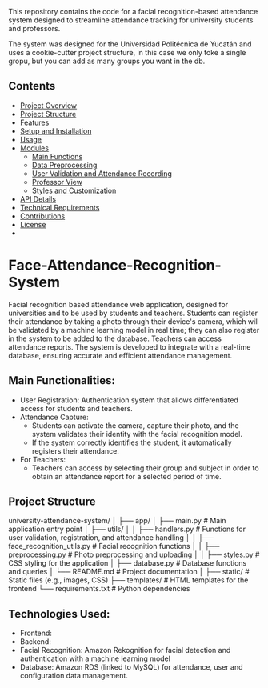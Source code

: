 This repository contains the code for a facial recognition-based attendance system designed to streamline attendance tracking for university students and professors. 

The system was designed for the Universidad Politécnica de Yucatán and uses a cookie-cutter project structure, in this case we only toke a single gropu, but you can  add as many groups you want in the db.

## Contents
- [Project Overview](#project-overview)
- [Project Structure](#project-structure)
- [Features](#features)
- [Setup and Installation](#setup-and-installation)
- [Usage](#usage)
- [Modules](#modules)
  - [Main Functions](#main-functions)
  - [Data Preprocessing](#data-preprocessing)
  - [User Validation and Attendance Recording](#user-validation-and-attendance-recording)
  - [Professor View](#professor-view)
  - [Styles and Customization](#styles-and-customization)
- [API Details](#api-details)
- [Technical Requirements](#technical-requirements)
- [Contributions](#contributions)
- [License](#license)
- 
# Face-Attendance-Recognition-System

Facial recognition based attendance web application, designed for universities and to be used by students and teachers. Students can register their attendance by taking a photo through their device's camera, which will be validated by a machine learning model in real time; they can also register in the system to be added to the database. Teachers can access attendance reports. The system is developed to integrate with a real-time database, ensuring accurate and efficient attendance management.


## Main Functionalities:
- User Registration: Authentication system that allows differentiated access for students and teachers.
- Attendance Capture:
  - Students can activate the camera, capture their photo, and the system validates their identity with the facial recognition model.
  - If the system correctly identifies the student, it automatically registers their attendance.
- For Teachers:
  - Teachers can access by selecting their group and subject in order to obtain an attendance report for a selected period of time.

## Project Structure

  university-attendance-system/ │ ├── app/ │ ├── main.py # Main application entry point │ ├── utils/ │ │ ├── handlers.py # Functions for user validation, registration, and attendance handling │ │ ├── face_recognition_utils.py # Facial recognition functions │ │ ├── preprocessing.py # Photo preprocessing and uploading │ │ ├── styles.py # CSS styling for the application │ ├── database.py # Database functions and queries │ └── README.md # Project documentation │ ├── static/ # Static files (e.g., images, CSS) ├── templates/ # HTML templates for the frontend └── requirements.txt # Python dependencies

## Technologies Used:
- Frontend: 
- Backend: 
- Facial Recognition: Amazon Rekognition for facial detection and authentication with a machine learning model
- Database: Amazon RDS (linked to MySQL) for attendance, user and configuration data management.
